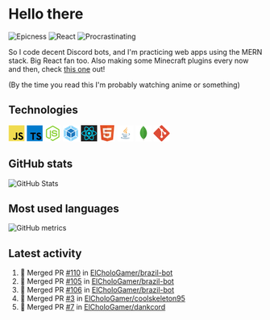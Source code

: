 # Hello there

![Epicness](https://img.shields.io/badge/Epicness-69%25-brightgreen)
![React](https://img.shields.io/badge/React-good-blue)
![Procrastinating](https://img.shields.io/badge/Procrastinating-always-red)

So I code decent Discord bots, and I'm practicing web apps using the MERN stack. Big React fan too.
Also making some Minecraft plugins every now and then, check [this one][userlogin] out!

(By the time you read this I'm probably watching anime or something)

## Technologies

![JavaScript][javascript]
![TypeScript][typescript]
![Node.js][node]
![Webpack][webpack]
![React][react]
![HTML][html]
![Java][java]
![MongoDB][mongodb]
![Git][git]

## GitHub stats

![GitHub Stats](https://github-readme-stats.vercel.app/api?username=ElCholoGamer&theme=tokyonight)

## Most used languages

![GitHub metrics](https://metrics.lecoq.io/ElCholoGamer?template=terminal&base.header=0&base.activity=0&base.community=0&base.repositories=0&base.metadata=0&languages=1)

## Latest activity

<!--START_SECTION:activity-->

1. 🎉 Merged PR [#110](https://github.com/ElCholoGamer/brazil-bot/pull/110) in [ElCholoGamer/brazil-bot](https://github.com/ElCholoGamer/brazil-bot)
2. 🎉 Merged PR [#105](https://github.com/ElCholoGamer/brazil-bot/pull/105) in [ElCholoGamer/brazil-bot](https://github.com/ElCholoGamer/brazil-bot)
3. 🎉 Merged PR [#106](https://github.com/ElCholoGamer/brazil-bot/pull/106) in [ElCholoGamer/brazil-bot](https://github.com/ElCholoGamer/brazil-bot)
4. 🎉 Merged PR [#3](https://github.com/ElCholoGamer/coolskeleton95/pull/3) in [ElCholoGamer/coolskeleton95](https://github.com/ElCholoGamer/coolskeleton95)
5. 🎉 Merged PR [#7](https://github.com/ElCholoGamer/dankcord/pull/7) in [ElCholoGamer/dankcord](https://github.com/ElCholoGamer/dankcord)
<!--END_SECTION:activity-->

[userlogin]: https://www.spigotmc.org/resources/userlogin.80669/
[javascript]: https://raw.githubusercontent.com/ElCholoGamer/ElCholoGamer/master/icons/javascript.png
[typescript]: https://raw.githubusercontent.com/ElCholoGamer/ElCholoGamer/master/icons/typescript.png
[java]: https://raw.githubusercontent.com/ElCholoGamer/ElCholoGamer/master/icons/java.png
[node]: https://raw.githubusercontent.com/ElCholoGamer/ElCholoGamer/master/icons/node.png
[react]: https://raw.githubusercontent.com/ElCholoGamer/ElCholoGamer/master/icons/react.png
[webpack]: https://raw.githubusercontent.com/ElCholoGamer/ElCholoGamer/master/icons/webpack.png
[html]: https://raw.githubusercontent.com/ElCholoGamer/ElCholoGamer/master/icons/html.png
[git]: https://raw.githubusercontent.com/ElCholoGamer/ElCholoGamer/master/icons/git.png
[mongodb]: https://raw.githubusercontent.com/ElCholoGamer/ElCholoGamer/master/icons/mongodb.png
